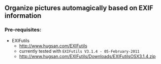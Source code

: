 ## Organize pictures automagically based on EXIF information

### Pre-requisites:
* EXIFutils
  * http://www.hugsan.com/EXIFutils
  * currently tested with `EXIFutils V3.1.4 - 05-February-2011`
  * http://www.hugsan.com/EXIFutils/Downloads/EXIFutilsOSX3.1.4.zip
